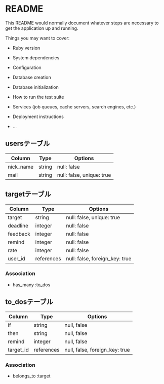 # README

This README would normally document whatever steps are necessary to get the
application up and running.

Things you may want to cover:

* Ruby version

* System dependencies

* Configuration

* Database creation

* Database initialization

* How to run the test suite

* Services (job queues, cache servers, search engines, etc.)

* Deployment instructions

* ...

## usersテーブル
|Column|Type|Options|
|------|----|-------|
|nick_name|string|null: false|
|mail|string|null: false, unique: true|


## targetテーブル
|Column|Type|Options|
|------|----|-------|
|target|string|null: false, unique: true|
|deadline|integer|null: false|
|feedback|integer|null: false|
|remind|integer|null: false|
|rate|integer|null: false|
|user_id|references|null: false, foreign_key: true|

### Association
- has_many :to_dos

## to_dosテーブル
|Column|Type|Options|
|------|----|-------|
|if|string|null, false|
|then|string|null, false|
|remind|integer|null, false|
|target_id|references|null, false, foreign_key: true|

### Association
- belongs_to :target